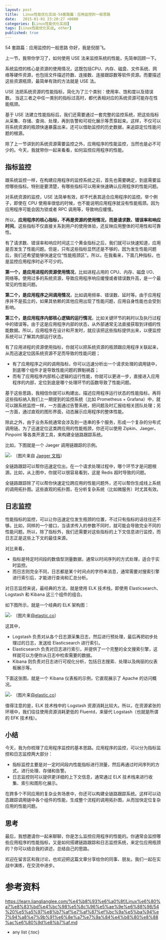 ```yaml
---
layout: post
title:  Linux性能优化实战-54套路篇：应用监控的一般思路
date:   2015-01-01 23:20:27 +0800
categories: [Linux性能优化实战]
tags: [Linux性能优化实战, other]
published: true
---
```




54 套路篇：应用监控的一般思路
你好，我是倪朋飞。

上一节，我带你学习了，如何使用 USE 法来监控系统的性能，先简单回顾一下。

系统监控的核心是资源的使用情况，这既包括CPU、内存、磁盘、文件系统、网络等硬件资源，也包括文件描述符数、连接数、连接跟踪数等软件资源。而要描述这些资源瓶颈，最简单有效的方法就是 USE 法。

USE 法把系统资源的性能指标，简化为了三个类别：使用率、饱和度以及错误数。 当这三者之中任一类别的指标过高时，都代表相对应的系统资源可能存在性能瓶颈。

基于 USE 法建立性能指标后，我们还需要通过一套完整的监控系统，把这些指标从采集、存储、查询、处理，再到告警和可视化展示等贯穿起来。这样，不仅可以将系统资源的瓶颈快速暴露出来，还可以借助监控的历史数据，来追踪定位性能问题的根源。

除了上一节讲到的系统资源需要监控之外，应用程序的性能监控，当然也是必不可少的。今天，我就带你一起来看看，如何监控应用程序的性能。

## 指标监控

跟系统监控一样，在构建应用程序的监控系统之前，首先也需要确定，到底需要监控哪些指标。特别是要清楚，有哪些指标可以用来快速确认应用程序的性能问题。

对系统资源的监控，USE 法简单有效，却不代表其适合应用程序的监控。举个例子，即使在 CPU 使用率很低的时候，也不能说明应用程序就没有性能瓶颈。因为应用程序可能会因为锁或者 RPC 调用等，导致响应缓慢。

所以，**应用程序的核心指标，不再是资源的使用情况，而是请求数、错误率和响应时间**。这些指标不仅直接关系到用户的使用体验，还反映应用整体的可用性和可靠性。

有了请求数、错误率和响应时间这三个黄金指标之后，我们就可以快速知道，应用是否发生了性能问题。但是，只有这些指标显然还是不够的，因为发生性能问题后，我们还希望能够快速定位“性能瓶颈区”。所以，在我看来，下面几种指标，也是监控应用程序时必不可少的。

**第一个，是应用进程的资源使用情况**，比如进程占用的 CPU、内存、磁盘 I/O、网络等。使用过多的系统资源，导致应用程序响应缓慢或者错误数升高，是一个最常见的性能问题。

**第二个，是应用程序之间调用情况**，比如调用频率、错误数、延时等。由于应用程序并不是孤立的，如果其依赖的其他应用出现了性能问题，应用自身性能也会受到影响。

**第三个，是应用程序内部核心逻辑的运行情况**，比如关键环节的耗时以及执行过程中的错误等。由于这是应用程序内部的状态，从外部通常无法直接获取到详细的性能数据。所以，应用程序在设计和开发时，就应该把这些指标提供出来，以便监控系统可以了解其内部运行状态。

有了应用进程的资源使用指标，你就可以把系统资源的瓶颈跟应用程序关联起来，从而迅速定位因系统资源不足而导致的性能问题；

* 有了应用程序之间的调用指标，你可以迅速分析出一个请求处理的调用链中，到底哪个组件才是导致性能问题的罪魁祸首；
* 而有了应用程序内部核心逻辑的运行性能，你就可以更进一步，直接进入应用程序的内部，定位到底是哪个处理环节的函数导致了性能问题。

基于这些思路，我相信你就可以构建出，描述应用程序运行状态的性能指标。再将这些指标纳入我们上一期提到的监控系统（比如 Prometheus + Grafana）中，就可以跟系统监控一样，一方面通过告警系统，把问题及时汇报给相关团队处理；另一方面，通过直观的图形界面，动态展示应用程序的整体性能。

除此之外，由于业务系统通常会涉及到一连串的多个服务，形成一个复杂的分布式调用链。为了迅速定位这类跨应用的性能瓶颈，你还可以使用 Zipkin、Jaeger、Pinpoint 等各类开源工具，来构建全链路跟踪系统。

比如，下图就是一个 Jaeger 调用链跟踪的示例。

![](https://learn.lianglianglee.com/%e4%b8%93%e6%a0%8f/Linux%e6%80%a7%e8%83%bd%e4%bc%98%e5%8c%96%e5%ae%9e%e6%88%98/assets/80be0ae48212402bb087738b2ec74f28.jpg)- （图片来自 [Jaeger 文档](https://www.jaegertracing.io/docs/1.11/)）

全链路跟踪可以帮你迅速定位出，在一个请求处理过程中，哪个环节才是问题根源。比如，从上图中，你就可以很容易看到，这是 Redis 超时导致的问题。

全链路跟踪除了可以帮你快速定位跨应用的性能问题外，还可以帮你生成线上系统的调用拓扑图。这些直观的拓扑图，在分析复杂系统（比如微服务）时尤其有效。

## 日志监控

性能指标的监控，可以让你迅速定位发生瓶颈的位置，不过只有指标的话往往还不够。比如，同样的一个接口，当请求传入的参数不同时，就可能会导致完全不同的性能问题。所以，除了指标外，我们还需要对这些指标的上下文信息进行监控，而日志正是这些上下文的最佳来源。

对比来看，

* 指标是特定时间段的数值型测量数据，通常以时间序列的方式处理，适合于实时监控。
* 而日志则完全不同，日志都是某个时间点的字符串消息，通常需要对搜索引擎进行索引后，才能进行查询和汇总分析。

对日志监控来说，最经典的方法，就是使用 ELK 技术栈，即使用 Elasticsearch、Logstash 和 Kibana 这三个组件的组合。

如下图所示，就是一个经典的 ELK 架构图：

![](https://learn.lianglianglee.com/%e4%b8%93%e6%a0%8f/Linux%e6%80%a7%e8%83%bd%e4%bc%98%e5%8c%96%e5%ae%9e%e6%88%98/assets/e2bb9d63e62a433d8dbdc0dab5250a0d.jpg)- （图片来自[elastic.co](https://www.elastic.co/elasticon/conf/2017/sf/sustainable-harvesting-how-a-few-geeks-learned-to-elastic-stack-logs)）

这其中，

* Logstash 负责对从各个日志源采集日志，然后进行预处理，最后再把初步处理过的日志，发送给 Elasticsearch 进行索引。
* Elasticsearch 负责对日志进行索引，并提供了一个完整的全文搜索引擎，这样就可以方便你从日志中检索需要的数据。
* Kibana 则负责对日志进行可视化分析，包括日志搜索、处理以及绚丽的仪表板展示等。

下面这张图，就是一个 Kibana 仪表板的示例，它直观展示了 Apache 的访问概况。

![](https://learn.lianglianglee.com/%e4%b8%93%e6%a0%8f/Linux%e6%80%a7%e8%83%bd%e4%bc%98%e5%8c%96%e5%ae%9e%e6%88%98/assets/60d15544631440d7b82b3ec6bce7ff9c.jpg)- （图片来自[elastic.co](https://www.elastic.co/elasticon/conf/2017/sf/sustainable-harvesting-how-a-few-geeks-learned-to-elastic-stack-logs)）

值得注意的是，ELK 技术栈中的 Logstash 资源消耗比较大。所以，在资源紧张的环境中，我们往往使用资源消耗更低的 Fluentd，来替代 Logstash（也就是所谓的 EFK 技术栈）。

## 小结

今天，我为你梳理了应用程序监控的基本思路。应用程序的监控，可以分为指标监控和日志监控两大部分：

* 指标监控主要是对一定时间段内性能指标进行测量，然后再通过时间序列的方式，进行处理、存储和告警。
* 日志监控则可以提供更详细的上下文信息，通常通过 ELK 技术栈来进行收集、索引和图形化展示。

在跨多个不同应用的复杂业务场景中，你还可以构建全链路跟踪系统。这样可以动态跟踪调用链中各个组件的性能，生成整个流程的调用拓扑图，从而加快定位复杂应用的性能问题。

## 思考

最后，我想邀请你一起来聊聊，你是怎么监控应用程序的性能的。你通常会监控哪些应用程序的性能指标，又是如何搭建链路跟踪和日志监控系统，来定位应用瓶颈的？你可以结合我的讲述，总结自己的思路。

欢迎在留言区和我讨论，也欢迎把这篇文章分享给你的同事、朋友。我们一起在实战中演练，在交流中进步。




# 参考资料

https://learn.lianglianglee.com/%e4%b8%93%e6%a0%8f/Linux%e6%80%a7%e8%83%bd%e4%bc%98%e5%8c%96%e5%ae%9e%e6%88%98/54%20%e5%a5%97%e8%b7%af%e7%af%87%ef%bc%9a%e5%ba%94%e7%94%a8%e7%9b%91%e6%8e%a7%e7%9a%84%e4%b8%80%e8%88%ac%e6%80%9d%e8%b7%af.md

* any list
{:toc}
